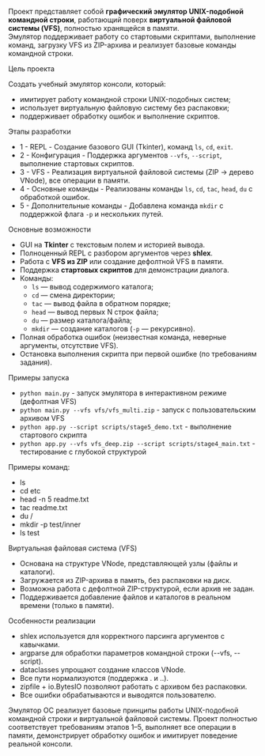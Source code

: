 Проект представляет собой **графический эмулятор UNIX-подобной командной строки**, работающий поверх **виртуальной файловой системы (VFS)**, полностью хранящейся в памяти.  
Эмулятор поддерживает работу со стартовыми скриптами, выполнение команд, загрузку VFS из ZIP-архива и реализует базовые команды командной строки.

Цель проекта

Создать учебный эмулятор консоли, который:
- имитирует работу командной строки UNIX-подобных систем;
- использует виртуальную файловую систему без распаковки;
- поддерживает обработку ошибок и выполнение скриптов.

Этапы разработки

- 1 - REPL - Создание базового GUI (Tkinter), команд `ls`, `cd`, `exit`.
- 2 - Конфигурация - Поддержка аргументов `--vfs`, `--script`, выполнение стартовых скриптов.
- 3 - VFS - Реализация виртуальной файловой системы (ZIP → дерево VNode), все операции в памяти.
- 4 - Основные команды - Реализованы команды `ls`, `cd`, `tac`, `head`, `du` с обработкой ошибок.
- 5 - Дополнительные команды - Добавлена команда `mkdir` с поддержкой флага `-p` и нескольких путей.

Основные возможности

- GUI на **Tkinter** с текстовым полем и историей вывода.  
- Полноценный REPL с разбором аргументов через **shlex**.  
- Работа с **VFS из ZIP** или создание дефолтной VFS в памяти.  
- Поддержка **стартовых скриптов** для демонстрации диалога.  
- Команды:
  - `ls` — вывод содержимого каталога;
  - `cd` — смена директории;
  - `tac` — вывод файла в обратном порядке;
  - `head` — вывод первых N строк файла;
  - `du` — размер каталога/файла;
  - `mkdir` — создание каталогов (`-p` — рекурсивно).  
- Полная обработка ошибок (неизвестная команда, неверные аргументы, отсутствие VFS).  
- Остановка выполнения скрипта при первой ошибке (по требованиям задания).


Примеры запуска

- `python main.py` - запуск эмулятора в интерактивном режиме (дефолтная VFS) 
- `python main.py --vfs vfs/vfs_multi.zip` - запуск с пользовательским архивом VFS 
- `python app.py --script scripts/stage5_demo.txt` - выполнение стартового скрипта 
- `python app.py --vfs vfs_deep.zip --script scripts/stage4_main.txt` - тестирование с глубокой структурой 

Примеры команд:

- ls
- cd etc
- head -n 5 readme.txt
- tac readme.txt
- du /
- mkdir -p test/inner
- ls test

Виртуальная файловая система (VFS)

- Основана на структуре VNode, представляющей узлы (файлы и каталоги).
- Загружается из ZIP-архива в память, без распаковки на диск.
- Возможна работа с дефолтной ZIP-структурой, если архив не задан.
- Поддерживается добавление файлов и каталогов в реальном времени (только в памяти).

Особенности реализации

- shlex используется для корректного парсинга аргументов с кавычками.
- argparse для обработки параметров командной строки (--vfs, --script).
- dataclasses упрощают создание классов VNode.
- Все пути нормализуются (поддержка . и ..).
- zipfile + io.BytesIO позволяют работать с архивом без распаковки.
- Все ошибки обрабатываются и выводятся пользователю.

Эмулятор ОС реализует базовые принципы работы UNIX-подобной командной строки и виртуальной файловой системы.
Проект полностью соответствует требованиям этапов 1–5, выполняет все операции в памяти, демонстрирует обработку ошибок и имитирует поведение реальной консоли.
